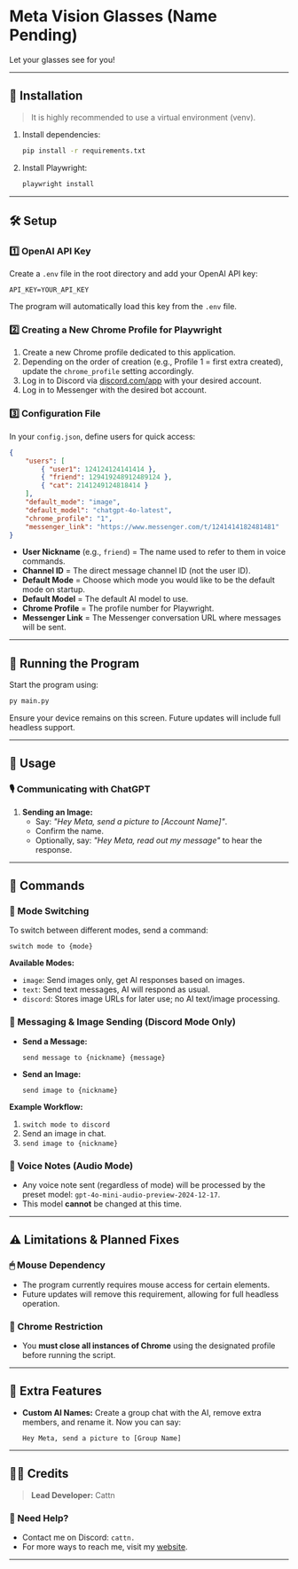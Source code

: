 # Meta Vision Glasses (Name Pending)
Let your glasses see for you!

---

## 🚀 Installation
> It is highly recommended to use a virtual environment (venv).

1. Install dependencies:
   ```sh
   pip install -r requirements.txt
   ```
2. Install Playwright:
   ```sh
   playwright install
   ```

---

## 🛠 Setup
### 1️⃣ OpenAI API Key
Create a `.env` file in the root directory and add your OpenAI API key:
```env
API_KEY=YOUR_API_KEY
```
The program will automatically load this key from the `.env` file.

### 2️⃣ Creating a New Chrome Profile for Playwright
1. Create a new Chrome profile dedicated to this application.
2. Depending on the order of creation (e.g., Profile 1 = first extra created), update the `chrome_profile` setting accordingly.
3. Log in to Discord via [discord.com/app](https://discord.com/app) with your desired account.
4. Log in to Messenger with the desired bot account.

### 3️⃣ Configuration File
In your `config.json`, define users for quick access:
```json
{
    "users": [
        { "user1": 124124124141414 },
        { "friend": 129419248912489124 },
        { "cat": 2141249124818414 }
    ],
    "default_mode": "image",
    "default_model": "chatgpt-4o-latest",
    "chrome_profile": "1",
    "messenger_link": "https://www.messenger.com/t/1241414182481481"
}
```
- **User Nickname** (e.g., `friend`) = The name used to refer to them in voice commands.
- **Channel ID** = The direct message channel ID (not the user ID).
- **Default Mode** = Choose which mode you would like to be the default mode on startup.
- **Default Model** = The default AI model to use.
- **Chrome Profile** = The profile number for Playwright.
- **Messenger Link** = The Messenger conversation URL where messages will be sent.

---

## 🏃 Running the Program
Start the program using:
```sh
py main.py
```
Ensure your device remains on this screen. Future updates will include full headless support.

---

## 📢 Usage
### 🎙 Communicating with ChatGPT
1. **Sending an Image:**
   - Say: *"Hey Meta, send a picture to [Account Name]"*.
   - Confirm the name.
   - Optionally, say: *"Hey Meta, read out my message"* to hear the response.

---

## 📝 Commands
### 🔄 Mode Switching
To switch between different modes, send a command:
```text
switch mode to {mode}
```
**Available Modes:**
- `image`: Send images only, get AI responses based on images.
- `text`: Send text messages, AI will respond as usual.
- `discord`: Stores image URLs for later use; no AI text/image processing.

### 📩 Messaging & Image Sending (Discord Mode Only)
- **Send a Message:**
  ```text
  send message to {nickname} {message}
  ```
- **Send an Image:**
  ```text
  send image to {nickname}
  ```
**Example Workflow:**
1. `switch mode to discord`
2. Send an image in chat.
3. `send image to {nickname}`

### 🎤 Voice Notes (Audio Mode)
- Any voice note sent (regardless of mode) will be processed by the preset model: `gpt-4o-mini-audio-preview-2024-12-17`.
- This model **cannot** be changed at this time.

---

## ⚠ Limitations & Planned Fixes
### 🖱 Mouse Dependency
- The program currently requires mouse access for certain elements.
- Future updates will remove this requirement, allowing for full headless operation.

### 🔄 Chrome Restriction
- You **must close all instances of Chrome** using the designated profile before running the script.

---

## 📌 Extra Features
- **Custom AI Names:** Create a group chat with the AI, remove extra members, and rename it. Now you can say:
  ```text
  Hey Meta, send a picture to [Group Name]
  ```

---

## 👨‍💻 Credits
> **Lead Developer:** Cattn

### 💬 Need Help?
- Contact me on Discord: `cattn.`
- For more ways to reach me, visit my [website](https://cattn.dev/).

---